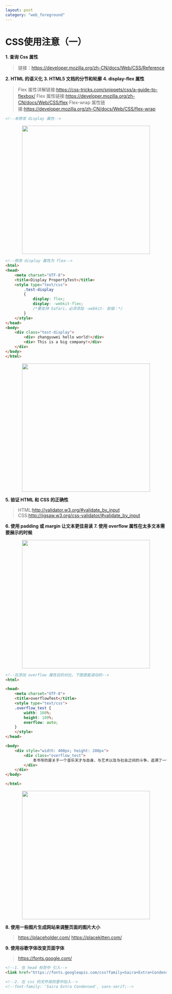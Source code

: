 ```yaml
---
layout: post
category: "web_foreground"
---
```


# CSS使用注意（一）
**1. 查询 Css 属性**
>链接：https://developer.mozilla.org/zh-CN/docs/Web/CSS/Reference

**2. HTML 的语义化**
**3. HTML5 文档的分节和轮廓**
**4. display-flex 属性**
> Flex 属性详解链接:https://css-tricks.com/snippets/css/a-guide-to-flexbox/
> Flex 属性链接:https://developer.mozilla.org/zh-CN/docs/Web/CSS/flex
> Flex-wrap 属性链接:https://developer.mozilla.org/zh-CN/docs/Web/CSS/flex-wrap

```html
<!--未修改 display 属性-->
```

<div align="center">
<img src="/media/15079801238788.jpg" width="400px"/>
</div>


```html
<!--修改 display 属性为 flex-->
<html>
<head>
    <meta charset="UTF-8">
    <title>Display PropertyTest</title>
    <style type="text/css">
        .test-display
        {
            display: flex;
            display: -webkit-flex;
            /*要支持 Safari，必须添加 -webkit- 前缀：*/
        }
    </style>
</head>
<body>
    <div class="test-display">
        <div> zhangyuwei hello world!</div>
        <div> This is a big company!</div>
    </div>
</body>
</html>
```
<div align="center">
    <img src="/media/15079806887216.jpg" width="400px"/>
</div>

**5. 验证 HTML 和 CSS 的正确性**
> HTML:http://validator.w3.org/#validate_by_input
> CSS:http://jigsaw.w3.org/css-validator/#validate_by_input

**6. 使用 padding 或 margin 让文本更佳易读**
**7. 使用 overflow 属性在太多文本需要展示的时候**

<div align="center">
    <img src="/media/15081526598386.jpg" width="400px"/>
</div>

```html
<!--在添加 overflow 属性后的对比，下图是能滚动的-->
<html>

<head>
    <meta charset="UTF-8">
    <title>overflowTest</title>
    <style type="text/css">
    .overflow_test {
        width: 100%;
        height: 100%;
        overflow: auto;
    }
    </style>
</head>

<body>
    <div style="width: 400px; height: 200px">
        <div class="overflow_test">
            本书写的是关于一个音乐天才与自身、与艺术以及与社会之间的斗争，追溯了一个德国音乐家在许多艺术斗争中演变的历程。主人公约翰·克利斯朵夫是一个充满矛盾和不协调的性格，一位满怀生命热情却又遭到敌对世界误解的极其诚恳的艺术家。爱德蒙·高斯称此书为20世纪的最高贵的小说作品。 整个作品分为四册，相当于交响乐的四个乐章： 第一册包括克利斯朵夫少年时代的生活（黎明，清晨，少年），描写他的感宫与感情的觉醒，在家庭与故乡那个小天地中的生活，——直到经过一个考验为止，在那个考验中他受了重大的创伤，可是对自己的使命突然得到了启示，知道英勇的受难与战斗便是他的命运。 第二册（反抗，节场）所写的，是克利斯朵夫像年轻的齐格弗里德”一样，天真，专横，过激，横冲直撞的去征讨当时的社会的与艺术的谎言，挥舞着唐·吉诃德式的长矛，去攻击骡大，小吏，磨坊的风轮和德法两国的节场。这些都可以归在反抗这个总题目之下。 第三册（安多纳德，户内，女朋友们）和上一册的热情与憎恨成为对比，是一片温和恬静的气氛，咏叹友谊与纯洁的爱情的悲歌。 第四册（燃烧的荆棘，复旦）写的是生命中途的大难关，是“怀疑”与破坏性极强的“情欲”的狂飙，是内心的疾风暴雨，差不多一切都要被摧毁了，但结果仍趋于清明高远之境，透出另一世界的黎明的曙光
        </div>
    </div>
</body>

</html>
```

<div align="center">
    <img src="/media/15081527725037.jpg" width="400px"/>
</div>

**8. 使用一些图片生成网站来调整页面的图片大小**
> https://placeholder.com/
> https://placekitten.com/

**9. 使用谷歌字体改变页面字体**
> https://fonts.google.com/

```html
<!--1. 在 head 标签中 引入-->
<link href="https://fonts.googleapis.com/css?family=Saira+Extra+Condensed" rel="stylesheet">

<!--2. 在 css 的文件规则里中加入-->
<!--font-family: 'Saira Extra Condensed', sans-serif;-->
```




